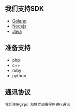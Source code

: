 ## 我们支持SDK


- [Golang](sdk-golang.html "golang")
- [Nodejs](sdk-node.html "nodejs")
- [Java](sdk-node.html "java")




## 准备支持
- php
- c++
- ruby
- python

## 通讯协议
    我们使用grpc 和独立部署程序进行通讯